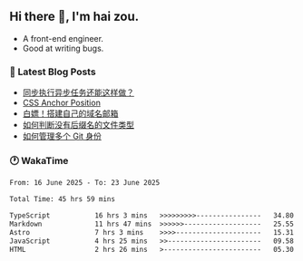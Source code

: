 ## Hi there 👋, I'm hai zou.

- A front-end engineer.
- Good at writing bugs.

### 📖 Latest Blog Posts
<!-- BLOG-POST-LIST:START -->
- [同步执行异步任务还能这样做？](https://blog.izou.top/posts/sync-executed/)
- [CSS Anchor Position](https://blog.izou.top/posts/css-anchor/)
- [白嫖！搭建自己的域名邮箱](https://blog.izou.top/posts/domain-mail/)
- [如何判断没有后缀名的文件类型](https://blog.izou.top/posts/filetype-check/)
- [如何管理多个 Git 身份](https://blog.izou.top/posts/multi-git-identify/)
<!-- BLOG-POST-LIST:END -->

### 🕐 WakaTime
<!--START_SECTION:waka-->

```txt
From: 16 June 2025 - To: 23 June 2025

Total Time: 45 hrs 59 mins

TypeScript           16 hrs 3 mins   >>>>>>>>>----------------   34.80 %
Markdown             11 hrs 47 mins  >>>>>>-------------------   25.55 %
Astro                7 hrs 3 mins    >>>>---------------------   15.31 %
JavaScript           4 hrs 25 mins   >>-----------------------   09.58 %
HTML                 2 hrs 26 mins   >------------------------   05.30 %
```

<!--END_SECTION:waka-->
